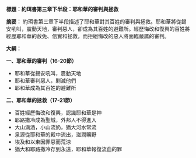 **標題：約珥書第三章下半段：耶和華的審判與拯救**

**摘要：**
約珥書第三章下半段描述了耶和華對其百姓的審判與拯救。耶和華將從錫安吼叫，震動天地，審判惡人，卻成為其百姓的避難所。經歷悔改和復興的百姓將經歷耶和華的赦免、信實和拯救，而拒絕悔改的惡人將面臨嚴厲的審判。

**大綱：**

**一、耶和華的審判（16-20節）**
* 耶和華從錫安吼叫，震動天地
* 耶和華審判惡人，剿滅他們
* 耶和華成為其百姓的避難所

**二、耶和華的拯救（17-21節）**
* 百姓經歷悔改和復興，認識耶和華是神
* 耶路撒冷成為聖城，外邦人不得進入
* 大山滴酒，小山流奶，猶大河水常流
* 泉源從耶和華的殿中流出，滋潤曠野
* 埃及和以東因罪惡而荒涼
* 猶大和耶路撒冷存到永遠，耶和華報復流血的罪